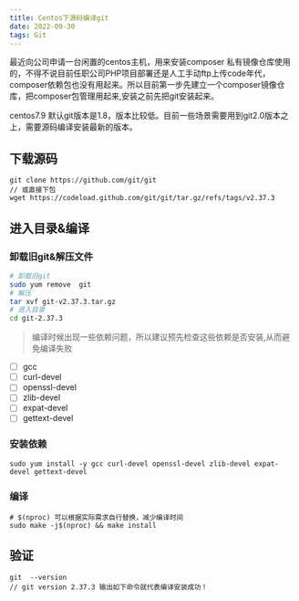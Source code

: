 ```yaml
---
title: Centos下源码编译git
date: 2022-09-30
tags: Git
---
```


最近向公司申请一台闲置的centos主机，用来安装composer 私有镜像仓库使用的，不得不说目前任职公司PHP项目部署还是人工手动ftp上传code年代，composer依赖包也没有用起来。所以目前第一步先建立一个composer镜像仓库，把composer包管理用起来,安装之前先把git安装起来。

centos7.9 默认git版本是1.8，版本比较低。目前一些场景需要用到git2.0版本之上，需要源码编译安装最新的版本。

## 下载源码

```
git clone https://github.com/git/git
// 或直接下包
wget https://codeload.github.com/git/git/tar.gz/refs/tags/v2.37.3

```

## 进入目录&编译

### 卸载旧git&解压文件

```sh
# 卸载旧git
sudo yum remove  git
# 解压
tar xvf git-v2.37.3.tar.gz
# 进入目录
cd git-2.37.3
```

> 编译时候出现一些依赖问题，所以建议预先检查这些依赖是否安装,从而避免编译失败

- [ ] gcc
- [ ] curl-devel
- [ ] openssl-devel
- [ ] zlib-devel
- [ ] expat-devel
- [ ] gettext-devel

### 安装依赖

```
sudo yum install -y gcc curl-devel openssl-devel zlib-devel expat-devel gettext-devel
```

### 编译

```
# $(nproc) 可以根据实际需求自行替换，减少编译时间
sudo make -j$(nproc) && make install
```


## 验证

```
git  --version
// git version 2.37.3 输出如下命令就代表编译安装成功！
```